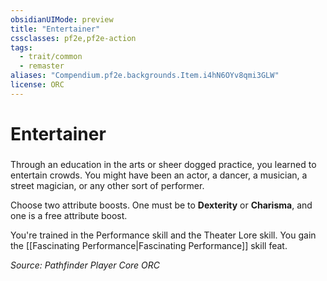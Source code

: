 ```yaml
---
obsidianUIMode: preview
title: "Entertainer"
cssclasses: pf2e,pf2e-action
tags:
  - trait/common
  - remaster
aliases: "Compendium.pf2e.backgrounds.Item.i4hN6OYv8qmi3GLW"
license: ORC
---
```

# Entertainer

### 






Through an education in the arts or sheer dogged practice, you learned to entertain crowds. You might have been an actor, a dancer, a musician, a street magician, or any other sort of performer.

Choose two attribute boosts. One must be to **Dexterity** or **Charisma**, and one is a free attribute boost.

You're trained in the Performance skill and the Theater Lore skill. You gain the [[Fascinating Performance|Fascinating Performance]] skill feat.

*Source: Pathfinder Player Core*
*ORC*